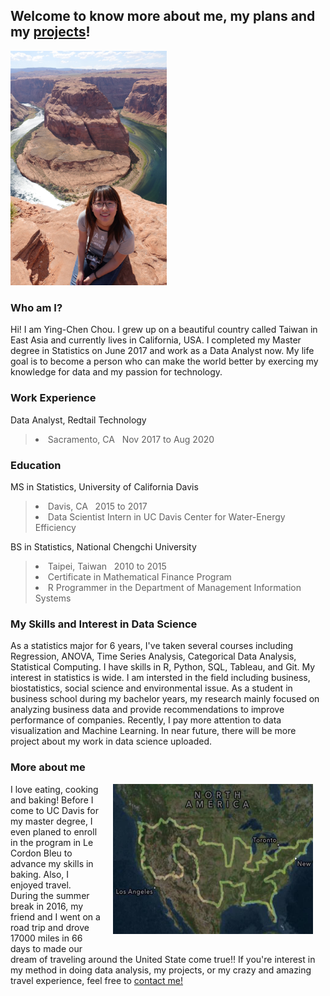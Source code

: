 <h2><strong> Welcome to know more about me, my plans and my <a href="/project">projects</a>!</strong></h2>
<p><img src="/pic/houseshoe_bend.jpg" style="max-width: 100%;width: 250px;" width="250" ></p>

<h3> <strong>Who am I? </strong></h3>
<p>
  Hi! I am Ying-Chen Chou. I grew up on a beautiful country called Taiwan in East Asia and currently lives in California, USA. I completed my Master degree in Statistics on June 2017 and work as a Data Analyst now. My life goal is to become a person who can make the world better by exercing my knowledge for data and my passion for technology.
</p>

<h3> <strong>Work Experience </strong></h3>
<p>
Data Analyst, Redtail Technology
        <blockquote>
                <p> 
                <li> Sacramento, CA &nbsp; Nov 2017 to Aug 2020 </li>
                </p>
</blockquote>
</p>
</p>
<h3> <strong>Education </strong></h3>
<p>
MS in Statistics, University of California Davis
        <blockquote>
                <p> 
                <li> Davis, CA &nbsp; 2015 to 2017 </li>
                <li> Data Scientist Intern in UC Davis Center for Water-Energy Efficiency </li>
                </p>
                </blockquote>
</p>
<p>
BS in Statistics, National Chengchi University
        <blockquote>
                <p> 
                <li> Taipei, Taiwan &nbsp; 2010 to 2015 </li>
                <li> Certificate in Mathematical Finance Program </li>
                <li> R Programmer in the Department of Management Information Systems</li>
                </p>
                </blockquote>
</p>
<h3> <strong>My Skills and Interest in Data Science </strong> </h3>
<article>
As a statistics major for 6 years, I've taken several courses including Regression, ANOVA, Time Series Analysis, 
Categorical Data Analysis, Statistical Computing. I have skills in R, Python, SQL, Tableau, and Git. 
My interest in statistics is wide. I am intersted in the field including business, biostatistics, social science and environmental issue. As a student in business school during my bachelor years, my research mainly focused on analyzing business data and provide recommendations to improve performance of companies. Recently, I pay more attention to data visualization and Machine Learning. In near future, there will be more project about my work in data science uploaded.
</article>
<h3> <strong> More about me </strong> </h3>
<p><img src="/pic/USA_map.jpg" style="float:right;margin:0 20px 20px;width:320px;height:240px"></p>
<p>I love eating, cooking and baking! Before I come to UC Davis for my master degree, I even planed to enroll in the program in Le Cordon Bleu to advance my skills in baking. Also, I enjoyed travel. During the summer break in 2016, my friend and I went on a road trip and drove 17000 miles in 66 days to made our dream of traveling around the United State come true!! If you're interest in my method in doing data analysis, my projects, or my crazy and amazing travel experience, feel free to 
<a href="mailto:alice4926@gmail.com" target="_top">contact me!</a>
<br>
<br>
<br>
</p>
